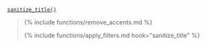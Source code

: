 <p><code><a href="https://developer.wordpress.org/reference/functions/sanitize_title/">sanitize_title()</a></code></p>

<blockquote>

{% include functions/remove_accents.md %}

{% include functions/apply_filters.md hook="sanitize_title" %}

</blockquote>
